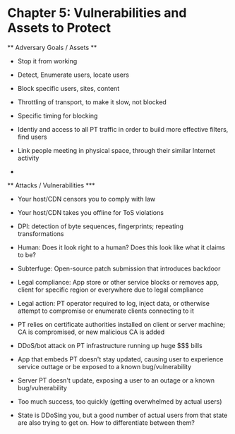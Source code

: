 # Chapter 5: Vulnerabilities and Assets to Protect

\*\* Adversary Goals / Assets \*\*

* Stop it from working

* Detect, Enumerate users, locate users

* Block specific users, sites, content

* Throttling of transport, to make it slow, not blocked

* Specific timing for blocking

* Identiy and access to all PT traffic in order to build more effective filters, find users

* Link people meeting in physical space, through their similar Internet activity

* 
\*\* Attacks / Vulnerabilities \*\*\*

* Your host/CDN censors you to comply with law

* Your host/CDN takes you offline for ToS violations

* DPI: detection of byte sequences, fingerprints; repeating transformations

* Human: Does it look right to a human? Does this look like what it claims to be?

* Subterfuge: Open-source patch submission that introduces backdoor

* Legal compliance: App store or other service blocks or removes app, client for specific region or everywhere due to legal compliance

* Legal action: PT operator required to log, inject data, or otherwise attempt to compromise or enumerate clients connecting to it

* PT relies on certificate authorities installed on client or server machine; CA is compromised, or new malicious CA is added

* DDoS/bot attack on PT infrastructure running up huge $$$ bills

* App that embeds PT doesn't stay updated, causing user to experience service outtage or be exposed to a known bug/vulnerability

* Server PT doesn't update, exposing a user to an outage or a known bug/vulnerability

* Too much success, too quickly \(getting overwhelmed by actual users\)

* State is DDoSing you, but a good number of actual users from that state are also trying to get on. How to differentiate between them?



